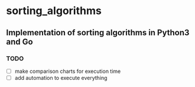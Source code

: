 # sorting_algorithms

## Implementation of sorting algorithms in Python3 and Go



### TODO
 - [ ] make comparison charts for execution time
 - [ ] add automation to execute everything
